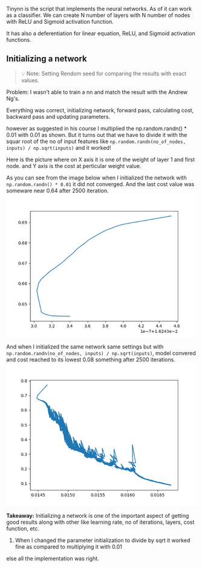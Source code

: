 Tinynn is the script that implements the neural networks. As of it can work as a classifier. We can create N number of layers with N number of nodes with ReLU and Sigmoid activation function.

It has also a deferentiation for linear equation, ReLU, and Sigmoid activation functions.

## Initializing a network

> 💡 Note: Setting Rendom seed for comparing the results with exact values.

Problem: I wasn't able to train a nn and match the result with the Andrew Ng's.

Everything was correct, initializing network, forward pass, calculating cost, backward pass and updating parameters.

however as suggested in his course I multiplied the np.random.randn() \* 0.01 with 0.01 as shown. But it turns out that we have to divide it with the squar root of the no of input features like `np.random.randn(no_of_nodes, inputs) / np.sqrt(inputs)` and it worked!

Here is the picture where on X axis it is one of the weight of layer 1 and first node. and Y axis is the cost at perticular weight value.

As you can see from the image below when I initialized the network with `np.random.randn() * 0.01` it did not converged. And the last cost value was someware near 0.64 after 2500 iteration.
![](./images/init_with_0-01.png)

And when I initialized the same network same settings but with `np.random.randn(no_of_nodes, inputs) / np.sqrt(inputs)`, model convered and cost reached to its lowest 0.08 something after 2500 iterations.
![](./images/correct_initialization.png)

**Takeaway:** Initializing a network is one of the important aspect of getting good results along with other like learning rate, no of iterations, layers, cost function, etc.

1. When I changed the parameter initialization to divide by sqrt it worked fine as compared to multiplying it with 0.01

else all the implementation was right.
